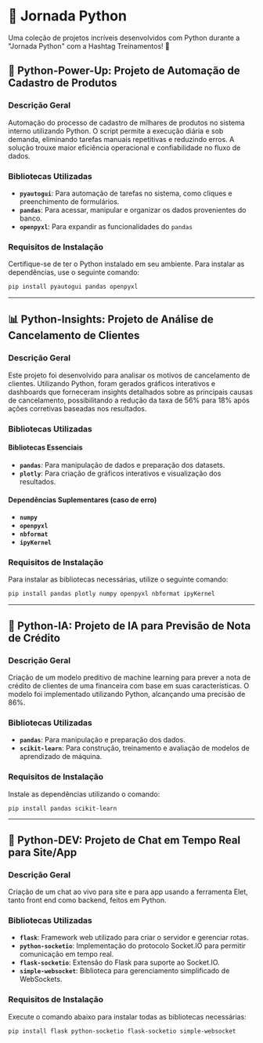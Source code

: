 # 🐍 Jornada Python

Uma coleção de projetos incríveis desenvolvidos com Python durante a "Jornada Python" com a Hashtag Treinamentos! 🚀


## 📌 Python-Power-Up: Projeto de Automação de Cadastro de Produtos

### Descrição Geral
Automação do processo de cadastro de milhares de produtos no sistema interno utilizando Python. O script permite a execução diária e sob demanda, eliminando tarefas manuais repetitivas e reduzindo erros. A solução trouxe maior eficiência operacional e confiabilidade no fluxo de dados.

### Bibliotecas Utilizadas
- **`pyautogui`**: Para automação de tarefas no sistema, como cliques e preenchimento de formulários.
- **`pandas`**: Para acessar, manipular e organizar os dados provenientes do banco.
- **`openpyxl`**: Para expandir as funcionalidades do `pandas`

### Requisitos de Instalação
Certifique-se de ter o Python instalado em seu ambiente. Para instalar as dependências, use o seguinte comando:

```bash
pip install pyautogui pandas openpyxl
```

---

## 📊 Python-Insights: Projeto de Análise de Cancelamento de Clientes

### Descrição Geral
Este projeto foi desenvolvido para analisar os motivos de cancelamento de clientes. Utilizando Python, foram gerados gráficos interativos e dashboards que forneceram insights detalhados sobre as principais causas de cancelamento, possibilitando a redução da taxa de 56% para 18% após ações corretivas baseadas nos resultados.

### Bibliotecas Utilizadas
#### Bibliotecas Essenciais
- **`pandas`**: Para manipulação de dados e preparação dos datasets.
- **`plotly`**: Para criação de gráficos interativos e visualização dos resultados.

#### Dependências Suplementares (caso de erro)
- **`numpy`**
- **`openpyxl`**
- **`nbformat`**
- **`ipyKernel`**

### Requisitos de Instalação
Para instalar as bibliotecas necessárias, utilize o seguinte comando:

```bash
pip install pandas plotly numpy openpyxl nbformat ipyKernel
```

---

## 🤖 Python-IA: Projeto de IA para Previsão de Nota de Crédito

### Descrição Geral
Criação de um modelo preditivo de machine learning para prever a nota de crédito de clientes de uma financeira com base em suas características. O modelo foi implementado utilizando Python, alcançando uma precisão de 86%.

### Bibliotecas Utilizadas
- **`pandas`**: Para manipulação e preparação dos dados.
- **`scikit-learn`**: Para construção, treinamento e avaliação de modelos de aprendizado de máquina.

### Requisitos de Instalação
Instale as dependências utilizando o comando:

```bash
pip install pandas scikit-learn
```

---

## 💬 Python-DEV: Projeto de Chat em Tempo Real para Site/App

### Descrição Geral
Criação de um chat ao vivo para site e para app usando a ferramenta Elet, tanto front end como backend, feitos em Python.

### Bibliotecas Utilizadas
- **`flask`**: Framework web utilizado para criar o servidor e gerenciar rotas.
- **`python-socketio`**: Implementação do protocolo Socket.IO para permitir comunicação em tempo real.
- **`flask-socketio`**: Extensão do Flask para suporte ao Socket.IO.
- **`simple-websocket`**: Biblioteca para gerenciamento simplificado de WebSockets.

### Requisitos de Instalação
Execute o comando abaixo para instalar todas as bibliotecas necessárias:

```bash
pip install flask python-socketio flask-socketio simple-websocket
